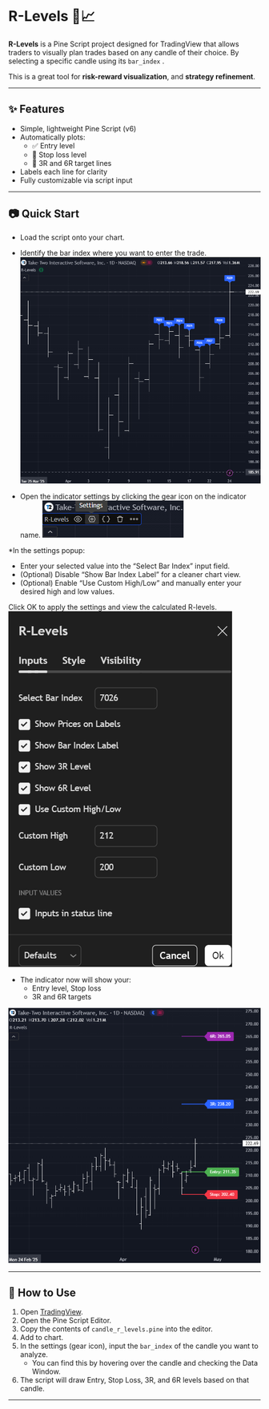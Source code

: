 # R-Levels 🔫📈

**R-Levels** is a Pine Script project designed for TradingView that allows traders to visually plan trades based on any candle of their choice. By selecting a specific candle using its `bar_index` .

This is a great tool for **risk-reward visualization**, and **strategy refinement**.

---

## ✨ Features

- Simple, lightweight Pine Script (v6)
- Automatically plots:
  - ✅ Entry level
  - 🛑 Stop loss level
  - 🎯 3R and 6R target lines
- Labels each line for clarity
- Fully customizable via script input

---

## 📷 Quick Start
* Load the script onto your chart.
* Identify the bar index where you want to enter the trade.
![Alt text](images/load-script.png)

* Open the indicator settings by clicking the gear icon on the indicator name.
![Alt text](images/settings.png)

*In the settings popup:
  - Enter your selected value into the “Select Bar Index” input field.
  - (Optional) Disable “Show Bar Index Label” for a cleaner chart view.
  - (Optional) Enable “Use Custom High/Low” and manually enter your desired high and low values.

Click OK to apply the settings and view the calculated R-levels.
![Alt text](images/new-custom-high-low.png)

* The indicator now will show your:
  - Entry level, Stop loss
  - 3R and 6R targets
  
![Alt text](images/TTWO.png)

---

## 🚀 How to Use

1. Open [TradingView](https://www.tradingview.com/).
2. Open the Pine Script Editor.
3. Copy the contents of `candle_r_levels.pine` into the editor.
4. Add to chart.
5. In the settings (gear icon), input the `bar_index` of the candle you want to analyze.
   - You can find this by hovering over the candle and checking the Data Window.
6. The script will draw Entry, Stop Loss, 3R, and 6R levels based on that candle.

---

